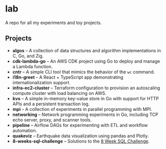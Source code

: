 # lab

A repo for all my experiments and toy projects.

## Projects

- **algos** – A collection of data structures and algorithm implementations in C, Go, and Zig.
- **cdk-lambda-go** – An AWS CDK project using Go to deploy and manage a Lambda function.
- **cntr** – A simple CLI tool that mimics the behavior of the `wc` command.
- **i18n-greet** – A React + TypeScript app demonstrating internationalization support.
- **infra-ec2-cluster** – Terraform configuration to provision an autoscaling compute cluster with load balancing on AWS.
- **kvs** – A simple in-memory key-value store in Go with support for HTTP APIs and a persistent transaction log.
- **mpi** – A collection of experiments in parallel programming with MPI.
- **networking** – Network programming experiments in Go, including TCP echo server, proxy, and scanner tools.
- **pipeline** – Airflow DAGs for experimenting with ETL and workflow automation.
- **quakeviz** – Earthquake data visualization using pandas and Plotly.
- **8-weeks-sql-challenge** – Solutions to the [8 Week SQL Challenge](https://8weeksqlchallenge.com/).

